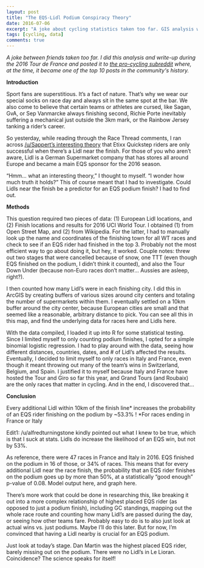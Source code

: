 ```yaml
---
layout: post
title: "The EQS-Lidl Podium Conspiracy Theory"
date: 2016-07-06
excerpt: "A joke about cycling statistics taken too far. GIS analysis was involved."
tags: [cycling, data]
comments: true
---
```


*A joke between friends taken too far. I did this analysis and write-up during the 2016 Tour de France and posted it to [the pro-cycling subreddit](https://www.reddit.com/r/peloton/comments/4rk5y7/the_eqslidl_podium_conspiracy_theory/) where, at the time, it became one of the top 10 posts in the community's history.* 

**Introduction**

Sport fans are superstitious. It’s a fact of nature. That’s why we wear our special socks on race day and always sit in the same spot at the bar. We also come to believe that certain teams or athletes are cursed, like Sagan, GvA, or Sep Vanmarcke always finishing second, Richie Porte inevitably suffering a mechanical just outside the 3km mark, or the Rainbow Jersey tanking a rider’s career.

So yesterday, while reading through the Race Thread comments, I ran across [/u/Sappert’s interesting theory](https://www.reddit.com/r/peloton/comments/4r7vqq/predictions_thread_tour_de_france_stage_4_saumur/d4za2go/) that Etixx Quickstep riders are only successful when there’s a Lidl near the finish. For those of you who aren’t aware, Lidl is a German Supermarket company that has stores all around Europe and became a main EQS sponsor for the 2016 season.

“Hmm… what an interesting theory,” I thought to myself. “I wonder how much truth it holds?” This of course meant that I had to investigate. Could Lidls near the finish be a predictor for an EQS podium finish? I had to find out.

**Methods**

This question required two pieces of data: (1) European Lidl locations, and (2) Finish locations and results for 2016 UCI World Tour. I obtained (1) from Open Street Map, and (2) from Wikipedia. For the latter, I had to manually look up the name and coordinates of the finishing town for all WT races and check to see if an EQS rider had finished in the top 3. Probably not the most efficient way to go about doing it, but hey, it worked. Couple notes: threw out two stages that were cancelled because of snow, one TTT (even though EQS finished on the podium, I didn’t think it counted), and also the Tour Down Under (because non-Euro races don’t matter… Aussies are asleep, right?).

I then counted how many Lidl’s were in each finishing city. I did this in ArcGIS by creating buffers of various sizes around city centers and totaling the number of supermarkets within them. I eventually settled on a 10km buffer around the city center, because European cities are small and that seemed like a reasonable, arbitrary distance to pick. You can see all this in this map, and find the underlying data for races here and Lidls here.

With the data compiled, I loaded it up into R for some statistical testing. Since I limited myself to only counting podium finishes, I opted for a simple binomial logistic regression. I had to play around with the data, seeing how different distances, countries, dates, and # of Lidl’s affected the results. Eventually, I decided to limit myself to only races in Italy and France, even though it meant throwing out many of the team’s wins in Switzerland, Belgium, and Spain. I justified it to myself because Italy and France have hosted the Tour and Giro so far this year, and Grand Tours (and Roubaix) are the only races that matter in cycling. And in the end, I discovered that…

**Conclusion**

Every additional Lidl within 10km of the finish line* increases the probability of an EQS rider finishing on the podium by ~53.3% ! *For races ending in France or Italy

Edit1: /u/alfredturningstone kindly pointed out what I knew to be true, which is that I suck at stats. Lidls do increase the likelihood of an EQS win, but not by 53%.

As reference, there were 47 races in France and Italy in 2016. EQS finished on the podium in 16 of those, or 34% of races. This means that for every additional Lidl near the race finish, the probability that an EQS rider finishes on the podium goes up by more than 50%, at a statistically “good enough” p-value of 0.08. Model output here, and graph here.

There’s more work that could be done in researching this, like breaking it out into a more complex relationship of highest placed EQS rider (as opposed to just a podium finish), including GC standings, mapping out the whole race route and counting how many Lidl’s are passed during the day, or seeing how other teams fare. Probably easy to do is to also just look at actual wins vs. just podiums. Maybe I’ll do this later. But for now, I’m convinced that having a Lidl nearby is crucial for an EQS podium.

Just look at today’s stage. Dan Martin was the highest placed EQS rider, barely missing out on the podium. There were no Lidl’s in Le Lioran. Coincidence? The science speaks for itself!

